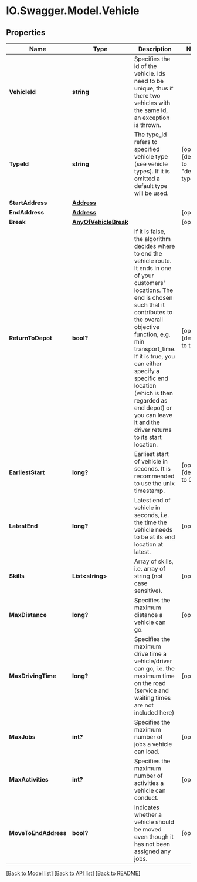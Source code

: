 # IO.Swagger.Model.Vehicle
## Properties

Name | Type | Description | Notes
------------ | ------------- | ------------- | -------------
**VehicleId** | **string** | Specifies the id of the vehicle. Ids need to be unique, thus if there two vehicles with the same id, an exception is thrown. | 
**TypeId** | **string** | The type_id refers to specified vehicle type (see vehicle types). If it is omitted a default type will be used. | [optional] [default to "default-type"]
**StartAddress** | [**Address**](Address.md) |  | 
**EndAddress** | [**Address**](Address.md) |  | [optional] 
**Break** | [**AnyOfVehicleBreak**](AnyOfVehicleBreak.md) |  | [optional] 
**ReturnToDepot** | **bool?** | If it is false, the algorithm decides where to end the vehicle route. It ends in one of your customers&#x27; locations. The end is chosen such that it contributes to the overall objective function, e.g. min transport_time. If it is true, you can either specify a specific end location (which is then regarded as end depot) or you can leave it and the driver returns to its start location. | [optional] [default to true]
**EarliestStart** | **long?** | Earliest start of vehicle in seconds. It is recommended to use the unix timestamp. | [optional] [default to 0F]
**LatestEnd** | **long?** | Latest end of vehicle in seconds, i.e. the time the vehicle needs to be at its end location at latest. | [optional] 
**Skills** | **List&lt;string&gt;** | Array of skills, i.e. array of string (not case sensitive). | [optional] 
**MaxDistance** | **long?** | Specifies the maximum distance a vehicle can go. | [optional] 
**MaxDrivingTime** | **long?** | Specifies the maximum drive time a vehicle/driver can go, i.e. the maximum time on the road (service and waiting times are not included here) | [optional] 
**MaxJobs** | **int?** | Specifies the maximum number of jobs a vehicle can load. | [optional] 
**MaxActivities** | **int?** | Specifies the maximum number of activities a vehicle can conduct. | [optional] 
**MoveToEndAddress** | **bool?** | Indicates whether a vehicle should be moved even though it has not been assigned any jobs. | [optional] 

[[Back to Model list]](../README.md#documentation-for-models) [[Back to API list]](../README.md#documentation-for-api-endpoints) [[Back to README]](../README.md)

